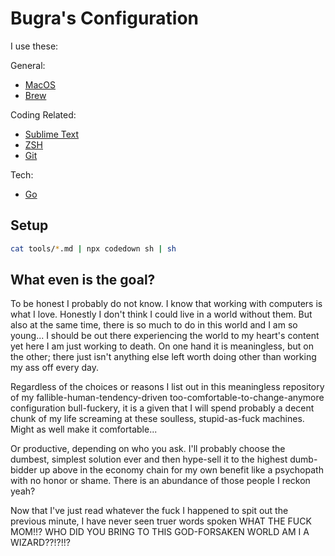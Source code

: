 # Bugra's Configuration

I use these:

General:
- [MacOS](/tools/macos.md)
- [Brew](/tools/brew.md)

Coding Related:
- [Sublime Text](/tools/sublime-text.md)
- [ZSH](/tools/zsh.md)
- [Git](/tools/git.md)

Tech:
- [Go](/tools/go.md)



## Setup

```sh
cat tools/*.md | npx codedown sh | sh
```



## What even is the goal?

To be honest I probably do not know. I know that working with
computers is what I love. Honestly I don't think I could live in a
world without them. But also at the same time, there is so much to
do in this world and I am so young...  I should be out there
experiencing the world to my heart's content yet here I am just
working to death. On one hand it is meaningless, but on the other;
there just isn't anything else left worth doing other than working
my ass off every day.

Regardless of the choices or reasons I list out in this meaningless
repository of my fallible-human-tendency-driven
too-comfortable-to-change-anymore configuration bull-fuckery, it
is a given that I will spend probably a decent chunk of my life
screaming at these soulless, stupid-as-fuck machines. Might as well
make it comfortable...

Or productive, depending on who you ask. I'll probably choose the
dumbest, simplest solution ever and then hype-sell it to the highest
dumb-bidder up above in the economy chain for my own benefit like
a psychopath with no honor or shame.  There is an abundance of those
people I reckon yeah?

Now that I've just read whatever the fuck I happened to spit out
the previous minute, I have never seen truer words spoken WHAT THE
FUCK MOM!!? WHO DID YOU BRING TO THIS GOD-FORSAKEN WORLD AM I A
WIZARD??!?!!?
